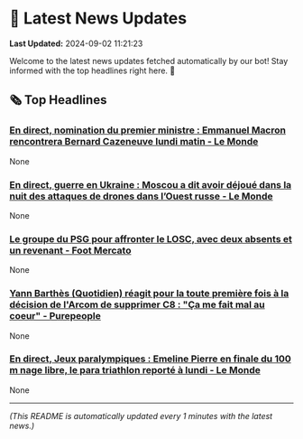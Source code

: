 # 📰 Latest News Updates
**Last Updated:** 2024-09-02 11:21:23

Welcome to the latest news updates fetched automatically by our bot! Stay informed with the top headlines right here. 🚀

## 🗞️ Top Headlines

### [En direct, nomination du premier ministre : Emmanuel Macron rencontrera Bernard Cazeneuve lundi matin - Le Monde](https://news.google.com/rss/articles/CBMi-wFBVV95cUxNTENfY2NOTVkxb1NWSmhqSkYtRFUyWklkcFYyMFN1ampFMVlhcFlBbW5PMENlb1RjSlk5VE02Z01YWkpzMkZFVTdsVmktVzZFSkZVYWNiYmRuMWtVSzRUU21yX0JPVzlnbGxLTk51bTNwa1Z2MFd2TmdmMkZaby0tS1ZzQkplVGxkNGJFYzFTNGxONmdXTVFyM01yS2ZIWXhzRlJucUZKR1htTVVHZ3JCNHhTYXlpaU9xQWFRM2k0NjViQklKaVRwYlRQQjF5SWZqLWg2bEQtaVl3T3l2dUZFdk1hQVBUWHJIM0xYY1RzRmVyTEpPcTJBdG1xaw?oc=5)
None

### [En direct, guerre en Ukraine : Moscou a dit avoir déjoué dans la nuit des attaques de drones dans l’Ouest russe - Le Monde](https://news.google.com/rss/articles/CBMi-gFBVV95cUxNa0IxQ0lBSE9jS1FQMHNRTWhoUXJxX3VqdHlCZDYzRE1nN3hfbHhtUnBSc1pIUVJlbUliTlpnQkpxZEQtRFVBLWFMY2tWWlVZRDNob3NGUE1hazltdl9FS0dtZG00bjlpZkplYTlkbFZ5YnJTMTVaNjMyWjFXRWdhUkhWbGRaanZxRGtFSEY1Y1dqSzhQTVZlYlgzNEZSUEJqRkZuWU0tOGpVT0NnWmtpdlRWeGhqSF9lMFFhWnZEQzRHYmFOcC1WRHdBRUdNRm9IQzljTlBwZEJVVlUzbFRZQ2JVZzVScG9HZXRzeXdwZC1JZHFEa1pWcXJR?oc=5)
None

### [Le groupe du PSG pour affronter le LOSC, avec deux absents et un revenant - Foot Mercato](https://news.google.com/rss/articles/CBMivgFBVV95cUxPTUpxQU1vV2U1YWlKUjFrak9wQzZjQ214aDVtZkxfSnFqa2s1S21rXy1RakJSZmw2T21WbEg2RUgxeThJMWNDcWdMVDdoZTNET05WQjdXakhXR2U5NWFRSV9TNFZuZzE1TzZOUUNzWXdRMUxaTFBuRFJNSzh2RjRNWFFQQlVhTnRZMm8xODdYdlZWQWtOSFQtSENNOVN1VDZablZuSktNdWlxYkRVaXd6Nkhpb1kyZ1c1bGJVdTh3?oc=5)
None

### [Yann Barthès (Quotidien) réagit pour la toute première fois à la décision de l'Arcom de supprimer C8 : "Ça me fait mal au coeur" - Purepeople](https://news.google.com/rss/articles/CBMi-wFBVV95cUxPczNKUDMzck1nVkF1amZOVGpBcmNxU0VrWmVOcHFWMDN3RFF1czVxZzBlZnNmUG9DQTFjUU1QallwTDljb0VCOHZoQ0JxZzdlZjdvWTJjZWdvSnBkYUs4TTNzSDRwaWhBRHRfNFE3UDRQLW9rNmgwb3JVdS1GOVdWT2ZRTXZpQzV1REpjRDFERFB2dXpuRGVYRTc1eXZteG9uaGdPYXJ4YWU2ZmFBa1E5MlF6aUw2dHFET0lTamlRdnFQaUVFWjZsemltUTBtTHI3NFBES2hLXzhMYldDSkdNMzRYMFRxV0JhMWEwZmFqQUhyVHdPUC1QLXRYOA?oc=5)
None

### [En direct, Jeux paralympiques : Emeline Pierre en finale du 100 m nage libre, le para triathlon reporté à lundi - Le Monde](https://news.google.com/rss/articles/CBMi1wFBVV95cUxOR0daN2pYOHlYNmgyYUh3VlpqVWNkeVBGYV83ekdZajI0SFVGbFlSQ044WkxrRHZOME94dWVKdjZwZXJfWF9mNmc4cTkzdEJJcFZ6bWppUGxzeE4wVEZKSlNyRGZRLVM2RUFfMXlsbWJyeHVfaUdYeHI2QWxJWE1JaGNKQ0tGVlhLQ2QyZzVtaWxGUVJUYS1jRmJxZktnVEdyb1hHNzBXeGNMcFRqdUpfSGpDVC11bi1YaS1fa2lxSzlWMWxMSnpQeC1pV1N5NjNKUlI1ZktwNA?oc=5)
None

---
*(This README is automatically updated every 1 minutes with the latest news.)*
